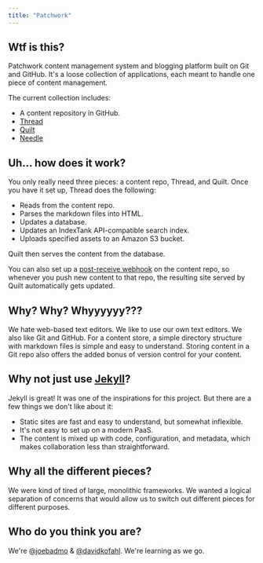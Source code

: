 ```yaml
---
title: "Patchwork"
---
```


## Wtf is this?

Patchwork content management system and blogging platform built on Git and GitHub. It's a loose collection of applications, each meant to handle one piece of content management.  

The current collection includes:

* A content repository in GitHub.
* [Thread](https://github.com/joebadmo/patchwork-thread)
* [Quilt](https://github.com/joebadmo/patchwork-quilt)
* [Needle](https://github.com/joebadmo/patchwork-needle)

## Uh... how does it work?

You only really need three pieces: a content repo, Thread, and Quilt. Once you have it set up, Thread does the following: 

* Reads from the content repo.
* Parses the markdown files into HTML.
* Updates a database.
* Updates an IndexTank API-compatible search index.
* Uploads specified assets to an Amazon S3 bucket. 

Quilt then serves the content from the database.

You can also set up a [post-receive webhook](https://help.github.com/articles/post-receive-hooks) on the content repo, so whenever you push new content to that repo, the resulting site served by Quilt automatically gets updated. 

## Why? Why? Whyyyyyy???

We hate web-based text editors. We like to use our own text editors. We also like Git and GitHub. For a content store, a simple directory structure with markdown files is simple and easy to understand. Storing content in a Git repo also offers the added bonus of version control for your content.

## Why not just use [Jekyll](https://github.com/mojombo/jekyll)?

Jekyll is great! It was one of the inspirations for this project. But there are a few things we don't like about it:

* Static sites are fast and easy to understand, but somewhat inflexible.
* It's not easy to set up on a modern PaaS. 
* The content is mixed up with code, configuration, and metadata, which makes collaboration less than straightforward.

## Why all the different pieces? 

We were kind of tired of large, monolithic frameworks. We wanted a logical separation of concerns that would allow us to switch out different pieces for different purposes.

## Who do you think you are? 

We're [@joebadmo](https://github.com/joebadmo) & [@davidkofahl](https://github.com/davidkofahl). We're learning as we go.
